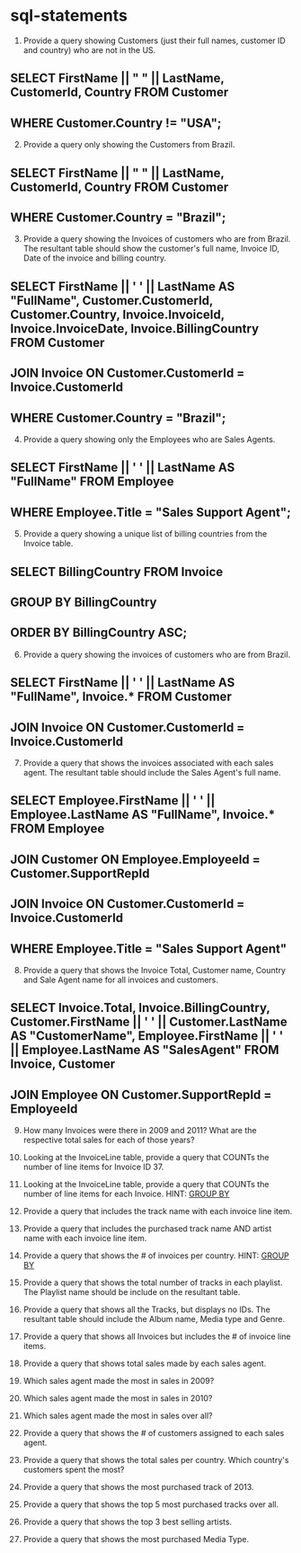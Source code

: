 # sql-statements

1. Provide a query showing Customers (just their full names, customer ID and country) who are not in the US.

## SELECT FirstName || " " || LastName, CustomerId, Country FROM Customer
## WHERE Customer.Country != "USA";

2. Provide a query only showing the Customers from Brazil.

## SELECT FirstName || " " || LastName, CustomerId, Country FROM Customer
## WHERE Customer.Country = "Brazil";


3. Provide a query showing the Invoices of customers who are from Brazil. The resultant table should show the customer's full name, Invoice ID, Date of the invoice and billing country.

## SELECT FirstName || ' ' || LastName AS "FullName", Customer.CustomerId, Customer.Country, Invoice.InvoiceId, Invoice.InvoiceDate, Invoice.BillingCountry FROM Customer
## JOIN Invoice ON Customer.CustomerId = Invoice.CustomerId
## WHERE Customer.Country = "Brazil";


4. Provide a query showing only the Employees who are Sales Agents.

## SELECT FirstName || ' ' || LastName AS "FullName" FROM Employee
## WHERE Employee.Title = "Sales Support Agent";

5. Provide a query showing a unique list of billing countries from the Invoice table.

## SELECT BillingCountry FROM Invoice
## GROUP BY BillingCountry
## ORDER BY BillingCountry ASC;


6. Provide a query showing the invoices of customers who are from Brazil.

## SELECT FirstName || ' ' || LastName AS "FullName", Invoice.* FROM Customer
## JOIN Invoice ON Customer.CustomerId = Invoice.CustomerId

7. Provide a query that shows the invoices associated with each sales agent. The resultant table should include the Sales Agent's full name.

## SELECT Employee.FirstName || ' ' || Employee.LastName AS "FullName", Invoice.* FROM Employee
## JOIN Customer ON Employee.EmployeeId = Customer.SupportRepId
## JOIN Invoice ON Customer.CustomerId = Invoice.CustomerId
## WHERE Employee.Title = "Sales Support Agent"


8. Provide a query that shows the Invoice Total, Customer name, Country and Sale Agent name for all invoices and customers.

## SELECT Invoice.Total, Invoice.BillingCountry, Customer.FirstName || ' ' || Customer.LastName AS "CustomerName", Employee.FirstName || ' ' || Employee.LastName AS "SalesAgent" FROM Invoice, Customer
## JOIN Employee ON Customer.SupportRepId = EmployeeId

9. How many Invoices were there in 2009 and 2011? What are the respective total sales for each of those years?

10. Looking at the InvoiceLine table, provide a query that COUNTs the number of line items for Invoice ID 37.

11. Looking at the InvoiceLine table, provide a query that COUNTs the number of line items for each Invoice. HINT: [GROUP BY](http://www.sqlite.org/lang_select.html#resultset)

12. Provide a query that includes the track name with each invoice line item.

13. Provide a query that includes the purchased track name AND artist name with each invoice line item.

14. Provide a query that shows the # of invoices per country. HINT: [GROUP BY](http://www.sqlite.org/lang_select.html#resultset)

15. Provide a query that shows the total number of tracks in each playlist. The Playlist name should be include on the resultant table.

16. Provide a query that shows all the Tracks, but displays no IDs. The resultant table should include the Album name, Media type and Genre.

17. Provide a query that shows all Invoices but includes the # of invoice line items.

18. Provide a query that shows total sales made by each sales agent.

19. Which sales agent made the most in sales in 2009?

20. Which sales agent made the most in sales in 2010?

21. Which sales agent made the most in sales over all?

22. Provide a query that shows the # of customers assigned to each sales agent.

23. Provide a query that shows the total sales per country. Which country's customers spent the most?

24. Provide a query that shows the most purchased track of 2013.

25. Provide a query that shows the top 5 most purchased tracks over all.

26. Provide a query that shows the top 3 best selling artists.

27. Provide a query that shows the most purchased Media Type.
